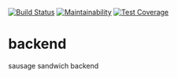 [![Build Status](https://travis-ci.com/sausage-sandwich/backend.svg?branch=master)](https://travis-ci.com/sausage-sandwich/backend)
[![Maintainability](https://api.codeclimate.com/v1/badges/94a2efdf1a6a035cab21/maintainability)](https://codeclimate.com/github/sausage-sandwich/backend/maintainability)
[![Test Coverage](https://api.codeclimate.com/v1/badges/94a2efdf1a6a035cab21/test_coverage)](https://codeclimate.com/github/sausage-sandwich/backend/test_coverage)

# backend

sausage sandwich backend
